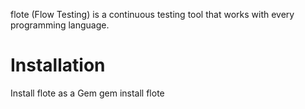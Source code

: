flote (Flow Testing) is a continuous testing tool that works with every programming language.

# Installation
Install flote as a Gem
    gem install flote


